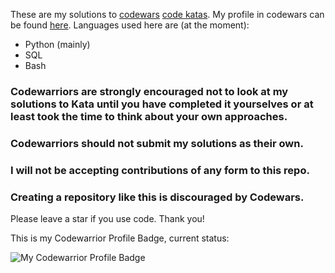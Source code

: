  These are my solutions to [codewars](http://codewars.com) [code katas](https://en.wikipedia.org/wiki/Kata_(programming)). My profile in codewars can be found [here](https://www.codewars.com/users/sensgithub). Languages used here are (at the moment): <br>

* Python (mainly)
* SQL 
* Bash

### Codewarriors are strongly encouraged not to look at my solutions to Kata until you have completed it yourselves or at least took the time to think about your own approaches.

### Codewarriors should not submit my solutions as their own.

### I will not be accepting contributions of any form to this repo.

### Creating a repository like this is discouraged by Codewars.

Please leave a star if you use code. 
Thank you!

This is my Codewarrior Profile Badge, current status: 

![My Codewarrior Profile Badge](https://www.codewars.com/users/sensgithub/badges/large)
